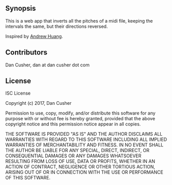 ## Synopsis

This is a web app that inverts all the pitches of a midi file, keeping the intervals the same, but their directions reversed.

Inspired by [Andrew Huang](https://www.youtube.com/watch?v=4IAZY7JdSHU).

## Contributors

Dan Cusher, dan at dan cusher dot com

## License

ISC License

Copyright (c) 2017, Dan Cusher

Permission to use, copy, modify, and/or distribute this software for any
purpose with or without fee is hereby granted, provided that the above
copyright notice and this permission notice appear in all copies.

THE SOFTWARE IS PROVIDED "AS IS" AND THE AUTHOR DISCLAIMS ALL WARRANTIES WITH
REGARD TO THIS SOFTWARE INCLUDING ALL IMPLIED WARRANTIES OF MERCHANTABILITY
AND FITNESS. IN NO EVENT SHALL THE AUTHOR BE LIABLE FOR ANY SPECIAL, DIRECT,
INDIRECT, OR CONSEQUENTIAL DAMAGES OR ANY DAMAGES WHATSOEVER RESULTING FROM
LOSS OF USE, DATA OR PROFITS, WHETHER IN AN ACTION OF CONTRACT, NEGLIGENCE
OR OTHER TORTIOUS ACTION, ARISING OUT OF OR IN CONNECTION WITH THE USE OR
PERFORMANCE OF THIS SOFTWARE.
